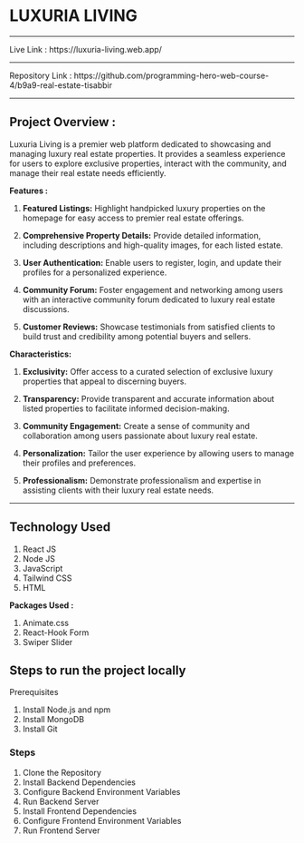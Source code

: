 <h1>LUXURIA LIVING</h1>
<hr />
Live Link : https://luxuria-living.web.app/
<br />
<hr/>
Repository Link : https://github.com/programming-hero-web-course-4/b9a9-real-estate-tisabbir

<hr/>


## Project Overview : 
Luxuria Living is a premier web platform dedicated to showcasing and managing luxury real estate properties. It provides a seamless experience for users to explore exclusive properties, interact with the community, and manage their real estate needs efficiently.

**Features :**

1. **Featured Listings:** Highlight handpicked luxury properties on the homepage for easy access to premier real estate offerings.

2. **Comprehensive Property Details:** Provide detailed information, including descriptions and high-quality images, for each listed estate.

3. **User Authentication:** Enable users to register, login, and update their profiles for a personalized experience.

4. **Community Forum:** Foster engagement and networking among users with an interactive community forum dedicated to luxury real estate discussions.

5. **Customer Reviews:** Showcase testimonials from satisfied clients to build trust and credibility among potential buyers and sellers.

**Characteristics:**

1. **Exclusivity:** Offer access to a curated selection of exclusive luxury properties that appeal to discerning buyers.

2. **Transparency:** Provide transparent and accurate information about listed properties to facilitate informed decision-making.

3. **Community Engagement:** Create a sense of community and collaboration among users passionate about luxury real estate.

4. **Personalization:** Tailor the user experience by allowing users to manage their profiles and preferences.

5. **Professionalism:** Demonstrate professionalism and expertise in assisting clients with their luxury real estate needs.

<hr/>

## Technology Used 
1. React JS
2. Node JS
3. JavaScript
4. Tailwind CSS
5. HTML

**Packages Used :** 
1. Animate.css
2. React-Hook Form
3. Swiper Slider


## Steps to run the project locally

Prerequisites
1. Install Node.js and npm
2. Install MongoDB
3. Install Git

### Steps
1. Clone the Repository
2. Install Backend Dependencies
3. Configure Backend Environment Variables
4. Run Backend Server
5. Install Frontend Dependencies
6. Configure Frontend Environment Variables
7. Run Frontend Server
